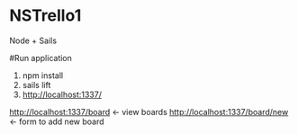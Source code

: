 # NSTrello1
Node + Sails

#Run application
1) npm install
2) sails lift
3) [http://localhost:1337/](http://localhost:1337/)


[http://localhost:1337/board](http://localhost:1337/board) <- view boards
[http://localhost:1337/board/new](http://localhost:1337/board/new) <- form to add new board
